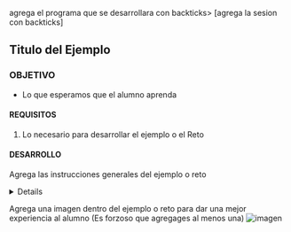 
agrega el programa que se desarrollara con backticks> [agrega la sesion con backticks]

## Titulo del Ejemplo

### OBJETIVO

- Lo que esperamos que el alumno aprenda

#### REQUISITOS

1. Lo necesario para desarrollar el ejemplo o el Reto

#### DESARROLLO

Agrega las instrucciones generales del ejemplo o reto

<details>

        <summary>Solucion</summary>
        <p> Agrega aqui la solucion</p>
        <p>Recuerda! escribe cada paso para desarrollar la solución del ejemplo o reto </p>
</details>

Agrega una imagen dentro del ejemplo o reto para dar una mejor experiencia al alumno (Es forzoso que agregages al menos una) ![imagen](https://picsum.photos/200/300)



